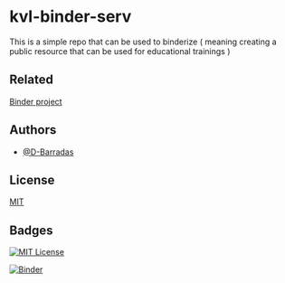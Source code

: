 # kvl-binder-serv
  This is a simple repo that can be used to binderize ( meaning creating a public resource that can be used for educational trainings )  
## Related

[Binder project](https://mybinder.readthedocs.io/en/latest/)
<!-- [KAUST]https://jbinder.kaust.edu.sa/user/kaust-vislab-kvl-binder-serv-48uqvcgj/lab -->

## Authors

- [@D-Barradas](https://www.github.com/D-Barradas)


## License

[MIT](https://choosealicense.com/licenses/mit/)


## Badges


[![MIT License](https://img.shields.io/badge/License-MIT-green.svg)](https://choosealicense.com/licenses/mit/) 

<!--  [![Binder](https://mybinder.org/badge_logo.svg)](https://mybinder.org/v2/gh/kaust-vislab/kvl-binder-serv/HEAD) -->
[![Binder](https://mybinder.org/badge_logo.svg)](https://binder.kaust.edu.sa/v2/gh/kaust-vislab/kvl-binder-serv/HEAD)
